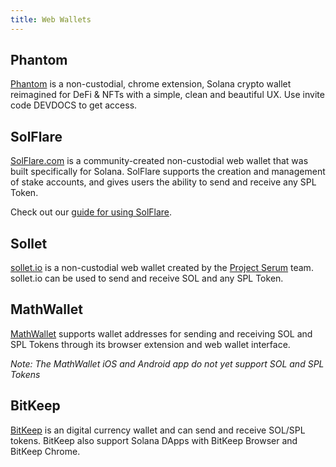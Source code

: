 ```yaml
---
title: Web Wallets
---
```


## Phantom

[Phantom](https://phantom.app/download) is a non-custodial, chrome extension,
Solana crypto wallet reimagined for DeFi & NFTs with a simple, clean and
beautiful UX. Use invite code DEVDOCS to get access.

## SolFlare

[SolFlare.com](https://solflare.com/) is a community-created non-custodial
web wallet that was built specifically for Solana. SolFlare supports the creation
and management of stake accounts, and gives users the ability to send and receive
any SPL Token.

Check out our [guide for using SolFlare](solflare.md).

## Sollet

[sollet.io](https://www.sollet.io/) is a non-custodial web wallet created by the
[Project Serum](https://projectserum.com/) team. sollet.io can be used to send
and receive SOL and any SPL Token.

## MathWallet

[MathWallet](https://mathwallet.org/) supports wallet
addresses for sending and receiving SOL and SPL Tokens through its
browser extension and web wallet interface.

_Note: The MathWallet iOS and Android app do not yet support SOL and SPL Tokens_

## BitKeep
[BitKeep](https://bitkeep.com) is an digital currency wallet and can send and receive SOL/SPL tokens.
BitKeep also support Solana DApps with BitKeep Browser and BitKeep Chrome.
